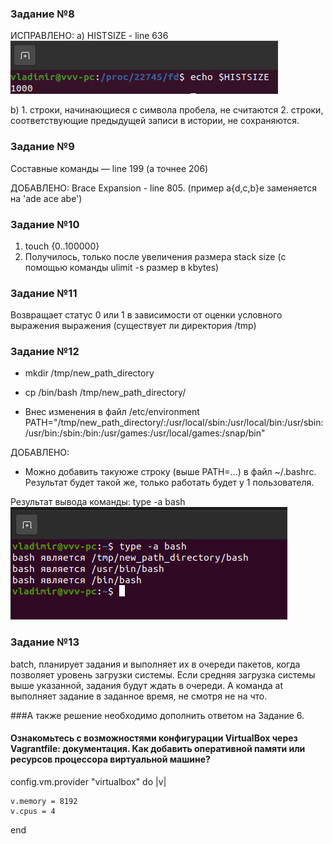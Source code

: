 ### Задание №8
ИСПРАВЛЕНО: a) HISTSIZE - line 636
![img_1.png](img_1.png)

b)  1. строки, начинающиеся с символа пробела, не считаются
2. строки, соответствующие предыдущей записи в истории, не сохраняются. 

### Задание №9

Составные команды — line 199 (а точнее 206)

ДОБАВЛЕНО: Brace Expansion - line 805. (пример a{d,c,b}e заменяется на 'ade ace abe')


### Задание №10

1. touch {0..100000}
2. Получилось, только после увеличения размера  stack size (с помощью 
	команды ulimit -s размер в kbytes)
   

### Задание №11

Возвращает статус 0 или 1 в зависимости от оценки условного выражения выражения (существует ли директория /tmp)

### Задание №12

- mkdir /tmp/new_path_directory
- cp /bin/bash /tmp/new_path_directory/

- Внес изменения в файл /etc/environment
PATH="/tmp/new_path_directory/:/usr/local/sbin:/usr/local/bin:/usr/sbin:/usr/bin:/sbin:/bin:/usr/games:/usr/local/games:/snap/bin"
 
ДОБАВЛЕНО: 
- Можно добавить такуюже строку (выше PATH=...) в файл  ~/.bashrc. Результат будет такой же, только работать будет у 1 пользователя.

Результат вывода команды: type -a bash
![img.png](img.png)


### Задание №13

batch, планирует задания и выполняет их в очереди пакетов, когда позволяет уровень загрузки системы. Если средняя загрузка системы выше указанной, задания будут ждать в очереди. А команда at выполняет задание в заданное время, не смотря не на что.



###А также решение необходимо дополнить ответом на Задание 6.
#### Ознакомьтесь с возможностями конфигурации VirtualBox через Vagrantfile: документация. Как добавить оперативной памяти или ресурсов процессора виртуальной машине?

config.vm.provider "virtualbox" do |v|
  
  	v.memory = 8192
	v.cpus = 4
end


